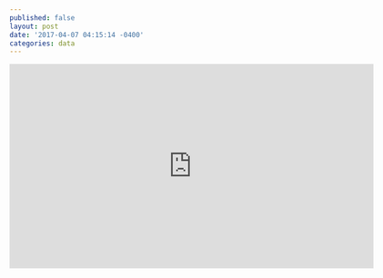 ```yaml
---
published: false
layout: post
date: '2017-04-07 04:15:14 -0400'
categories: data
---
```

<iframe src="https://player.vimeo.com/video/212410287?byline=0&portrait=0" width="640" height="360" frameborder="0" webkitallowfullscreen mozallowfullscreen allowfullscreen></iframe>
